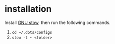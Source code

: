 # installation
Install [GNU stow](https://www.archlinux.org/packages/community/any/stow/), then run the following commands.
1. `cd ~/.dots/configs`
2. `stow -t ~ <folder>`
